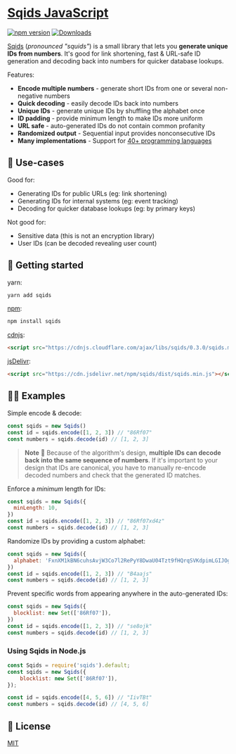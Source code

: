# [Sqids JavaScript](https://sqids.org/javascript)

[![npm version](https://img.shields.io/npm/v/sqids.svg)](https://www.npmjs.com/package/sqids)
[![Downloads](https://img.shields.io/npm/dm/sqids)](https://www.npmjs.com/package/sqids)

[Sqids](https://sqids.org/javascript) (*pronounced "squids"*) is a small library that lets you **generate unique IDs from numbers**. It's good for link shortening, fast & URL-safe ID generation and decoding back into numbers for quicker database lookups.

Features:

- **Encode multiple numbers** - generate short IDs from one or several non-negative numbers
- **Quick decoding** - easily decode IDs back into numbers
- **Unique IDs** - generate unique IDs by shuffling the alphabet once
- **ID padding** - provide minimum length to make IDs more uniform
- **URL safe** - auto-generated IDs do not contain common profanity
- **Randomized output** - Sequential input provides nonconsecutive IDs
- **Many implementations** - Support for [40+ programming languages](https://sqids.org/)

## 🧰 Use-cases

Good for:

- Generating IDs for public URLs (eg: link shortening)
- Generating IDs for internal systems (eg: event tracking)
- Decoding for quicker database lookups (eg: by primary keys)

Not good for:

- Sensitive data (this is not an encryption library)
- User IDs (can be decoded revealing user count)

## 🚀 Getting started

yarn:

```bash
yarn add sqids
```

[npm](https://www.npmjs.com/package/sqids):

```bash
npm install sqids
```

[cdnjs](https://cdnjs.com/libraries/sqids):

```html
<script src="https://cdnjs.cloudflare.com/ajax/libs/sqids/0.3.0/sqids.min.js"></script>
```

[jsDelivr](https://www.jsdelivr.com/package/npm/sqids):

```html
<script src="https://cdn.jsdelivr.net/npm/sqids/dist/sqids.min.js"></script>
```

## 👩‍💻 Examples

Simple encode & decode:

```javascript
const sqids = new Sqids()
const id = sqids.encode([1, 2, 3]) // "86Rf07"
const numbers = sqids.decode(id) // [1, 2, 3]
```

> **Note**
> 🚧 Because of the algorithm's design, **multiple IDs can decode back into the same sequence of numbers**. If it's important to your design that IDs are canonical, you have to manually re-encode decoded numbers and check that the generated ID matches.

Enforce a *minimum* length for IDs:

```javascript
const sqids = new Sqids({
  minLength: 10,
})
const id = sqids.encode([1, 2, 3]) // "86Rf07xd4z"
const numbers = sqids.decode(id) // [1, 2, 3]
```

Randomize IDs by providing a custom alphabet:

```javascript
const sqids = new Sqids({
  alphabet: 'FxnXM1kBN6cuhsAvjW3Co7l2RePyY8DwaU04Tzt9fHQrqSVKdpimLGIJOgb5ZE',
})
const id = sqids.encode([1, 2, 3]) // "B4aajs"
const numbers = sqids.decode(id) // [1, 2, 3]
```

Prevent specific words from appearing anywhere in the auto-generated IDs:

```javascript
const sqids = new Sqids({
  blocklist: new Set(['86Rf07']),
})
const id = sqids.encode([1, 2, 3]) // "se8ojk"
const numbers = sqids.decode(id) // [1, 2, 3]
```

### Using Sqids in Node.js 

```javascript
const Sqids = require('sqids').default;
const sqids = new Sqids({
    blocklist: new Set(['86Rf07']),
});

const id = sqids.encode([4, 5, 6]) // "IivTBt"
const numbers = sqids.decode(id) // [4, 5, 6]
```

## 📝 License

[MIT](LICENSE)
